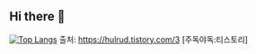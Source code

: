 ## Hi there 👋

<!--
**YeonwooNuf/YeonwooNuf** is a ✨ _special_ ✨ repository because its `README.md` (this file) appears on your GitHub profile.

Here are some ideas to get you started:

- 🔭 I’m currently working on ...
- 🌱 I’m currently learning ...
- 👯 I’m looking to collaborate on ...
- 🤔 I’m looking for help with ...
- 💬 Ask me about ...
- 📫 How to reach me: ...
- 😄 Pronouns: ...
- ⚡ Fun fact: ...
-->


[![Top Langs](https://github-readme-stats.vercel.app/api/top-langs/?username=YeonwooNuf)](https://github.com/anuraghazra/github-readme-stats)
출처: https://hulrud.tistory.com/3 [주독야독:티스토리]
